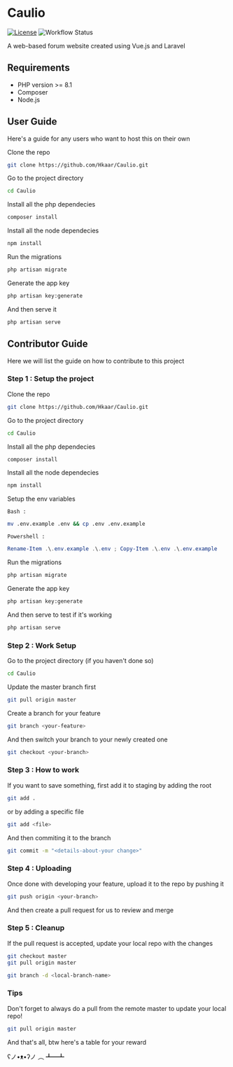 # Caulio

[![License](https://img.shields.io/badge/License-Apache_2.0-blue.svg)](https://opensource.org/licenses/Apache-2.0)
![Workflow Status](https://github.com/Hkaar/7Books/workflows/ci/badge.svg)

A web-based forum website created using Vue.js and Laravel

## Requirements

- PHP version >= 8.1
- Composer
- Node.js

## User Guide

Here's a guide for any users who want to host this on their own

Clone the repo

```bash
git clone https://github.com/Hkaar/Caulio.git
```

Go to the project directory

```bash
cd Caulio
```

Install all the php dependecies

```bash
composer install
```

Install all the node dependecies

```bash
npm install
```

Run the migrations

```bash
php artisan migrate
```

Generate the app key

```bash
php artisan key:generate
```

And then serve it

```bash
php artisan serve
```

## Contributor Guide

Here we will list the guide on how to contribute to this project

### Step 1 : Setup the project

Clone the repo

```bash
git clone https://github.com/Hkaar/Caulio.git
```

Go to the project directory

```bash
cd Caulio
```

Install all the php dependecies

```bash
composer install
```

Install all the node dependecies

```bash
npm install
```

Setup the env variables

`Bash :`

```bash
mv .env.example .env && cp .env .env.example
```

`Powershell :`

```powershell
Rename-Item .\.env.example .\.env ; Copy-Item .\.env .\.env.example
```

Run the migrations

```bash
php artisan migrate
```

Generate the app key

```bash
php artisan key:generate
```

And then serve to test if it's working

```bash
php artisan serve
```

### Step 2 : Work Setup

Go to the project directory (if you haven't done so)

```bash
cd Caulio
```

Update the master branch first

```bash
git pull origin master
```

Create a branch for your feature

```bash
git branch <your-feature>
```

And then switch your branch to your newly created one

```bash
git checkout <your-branch>
```

### Step 3 : How to work

If you want to save something, first add it to staging
by adding the root

```bash
git add .
```

or by adding a specific file

```bash
git add <file>
```

And then commiting it to the branch

```bash
git commit -m "<details-about-your change>"
```

### Step 4 : Uploading

Once done with developing your feature, upload it to the repo
by pushing it

```bash
git push origin <your-branch>
```

And then create a pull request for us to review and merge

### Step 5 : Cleanup

If the pull request is accepted, update your local repo with the changes

```bash
git checkout master
git pull origin master
```

```bash
git branch -d <local-branch-name>
```

### Tips

Don't forget to always do a pull from the remote master to update your local repo!

```bash
git pull origin master
```

And that's all, btw here's a table for your reward

ʕノ•ᴥ•ʔノ ︵ ┻━┻

